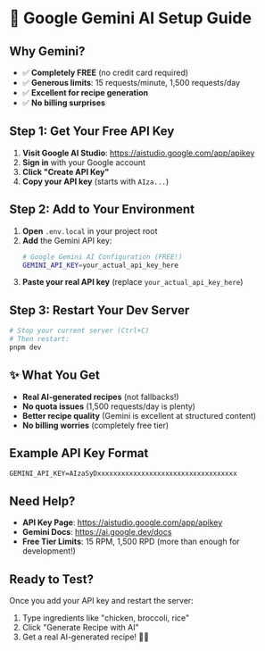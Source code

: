 # 🤖 Google Gemini AI Setup Guide

## Why Gemini?

- ✅ **Completely FREE** (no credit card required)
- ✅ **Generous limits**: 15 requests/minute, 1,500 requests/day
- ✅ **Excellent for recipe generation**
- ✅ **No billing surprises**

## Step 1: Get Your Free API Key

1. **Visit Google AI Studio**: https://aistudio.google.com/app/apikey
2. **Sign in** with your Google account
3. **Click "Create API Key"**
4. **Copy your API key** (starts with `AIza...`)

## Step 2: Add to Your Environment

1. **Open** `.env.local` in your project root
2. **Add** the Gemini API key:
   ```bash
   # Google Gemini AI Configuration (FREE!)
   GEMINI_API_KEY=your_actual_api_key_here
   ```
3. **Paste your real API key** (replace `your_actual_api_key_here`)

## Step 3: Restart Your Dev Server

```bash
# Stop your current server (Ctrl+C)
# Then restart:
pnpm dev
```

## ✨ What You Get

- **Real AI-generated recipes** (not fallbacks!)
- **No quota issues** (1,500 requests/day is plenty)
- **Better recipe quality** (Gemini is excellent at structured content)
- **No billing worries** (completely free tier)

## Example API Key Format

```
GEMINI_API_KEY=AIzaSyDxxxxxxxxxxxxxxxxxxxxxxxxxxxxxxxxxxx
```

## Need Help?

- **API Key Page**: https://aistudio.google.com/app/apikey
- **Gemini Docs**: https://ai.google.dev/docs
- **Free Tier Limits**: 15 RPM, 1,500 RPD (more than enough for development!)

## Ready to Test?

Once you add your API key and restart the server:

1. Type ingredients like "chicken, broccoli, rice"
2. Click "Generate Recipe with AI"
3. Get a real AI-generated recipe! 🍳✨

